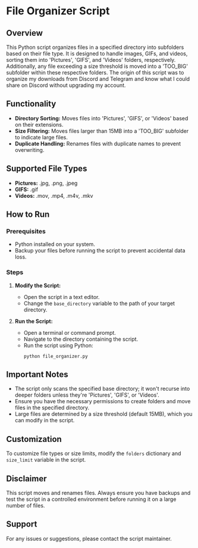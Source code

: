 # File Organizer Script

## Overview
This Python script organizes files in a specified directory into subfolders based on their file type. It is designed to handle images, GIFs, and videos, sorting them into 'Pictures', 'GIFS', and 'Videos' folders, respectively. Additionally, any file exceeding a size threshold is moved into a 'TOO_BIG' subfolder within these respective folders. The origin of this script was to organize my downloads from Discord and Telegram and know what I could share on Discord without upgrading my account.

## Functionality
- **Directory Sorting:** Moves files into 'Pictures', 'GIFS', or 'Videos' based on their extensions.
- **Size Filtering:** Moves files larger than 15MB into a 'TOO_BIG' subfolder to indicate large files.
- **Duplicate Handling:** Renames files with duplicate names to prevent overwriting.

## Supported File Types
- **Pictures:** .jpg, .png, .jpeg
- **GIFS:** .gif
- **Videos:** .mov, .mp4, .m4v, .mkv

## How to Run

### Prerequisites
- Python installed on your system.
- Backup your files before running the script to prevent accidental data loss.

### Steps
1. **Modify the Script:**
   - Open the script in a text editor.
   - Change the `base_directory` variable to the path of your target directory.

2. **Run the Script:**
   - Open a terminal or command prompt.
   - Navigate to the directory containing the script.
   - Run the script using Python:
     ```
     python file_organizer.py
     ```

## Important Notes
- The script only scans the specified base directory; it won't recurse into deeper folders unless they're 'Pictures', 'GIFS', or 'Videos'.
- Ensure you have the necessary permissions to create folders and move files in the specified directory.
- Large files are determined by a size threshold (default 15MB), which you can modify in the script.

## Customization
To customize file types or size limits, modify the `folders` dictionary and `size_limit` variable in the script.

## Disclaimer
This script moves and renames files. Always ensure you have backups and test the script in a controlled environment before running it on a large number of files.

## Support
For any issues or suggestions, please contact the script maintainer.

